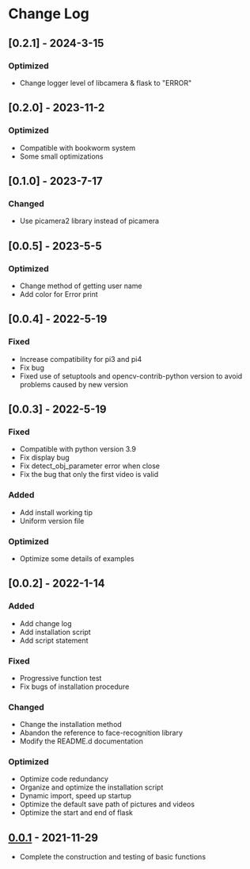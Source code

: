 # Change Log

## [0.2.1] - 2024-3-15

### Optimized

- Change logger level of libcamera & flask to "ERROR"

## [0.2.0] - 2023-11-2

### Optimized

- Compatible with bookworm system
- Some small optimizations

## [0.1.0] - 2023-7-17

### Changed

- Use  picamera2 library instead of picamera

## [0.0.5] - 2023-5-5

### Optimized

- Change method of getting user name
- Add color for Error print

## [0.0.4] - 2022-5-19

### Fixed

- Increase compatibility for pi3 and pi4
- Fix bug
- Fixed use of setuptools and opencv-contrib-python version to avoid problems caused by new version

## [0.0.3] - 2022-5-19

### Fixed

- Compatible with python version 3.9
- Fix display bug
- Fix detect_obj_parameter error when close
- Fix the bug that only the first video is valid

### Added

- Add install working tip
- Uniform version file

### Optimized

- Optimize some details of examples

## [0.0.2] - 2022-1-14

### Added

- Add change log
- Add installation script
- Add script statement

### Fixed

- Progressive function test
- Fix bugs of installation procedure

### Changed

- Change the installation method
- Abandon the reference to face-recognition library
- Modify the README.d documentation

### Optimized

- Optimize code redundancy
- Organize and optimize the installation script
- Dynamic import, speed up startup
- Optimize the default save path of pictures and videos
- Optimize the start and end of flask

## [0.0.1] - 2021-11-29

- Complete the construction and testing of basic functions

[0.0.1]: https://github.com/sunfounder/vilib/tree/0.0.1
